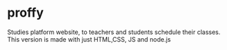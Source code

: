 # proffy
Studies platform website, to teachers and students schedule their classes.
This version is made with just HTML,CSS, JS and node.js
